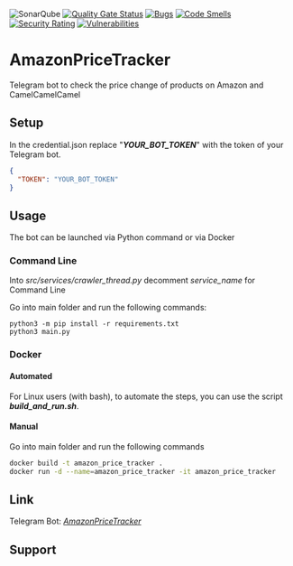 ![SonarQube](https://github.com/dj-d/AmazonPriceTracker/workflows/SonarQube/badge.svg)
[![Quality Gate Status](https://sonarcloud.io/api/project_badges/measure?project=dj-d_AmazonPriceTracker&metric=alert_status)](https://sonarcloud.io/dashboard?id=dj-d_AmazonPriceTracker)
[![Bugs](https://sonarcloud.io/api/project_badges/measure?project=dj-d_AmazonPriceTracker&metric=bugs)](https://sonarcloud.io/dashboard?id=dj-d_AmazonPriceTracker)
[![Code Smells](https://sonarcloud.io/api/project_badges/measure?project=dj-d_AmazonPriceTracker&metric=code_smells)](https://sonarcloud.io/dashboard?id=dj-d_AmazonPriceTracker)
[![Security Rating](https://sonarcloud.io/api/project_badges/measure?project=dj-d_AmazonPriceTracker&metric=security_rating)](https://sonarcloud.io/dashboard?id=dj-d_AmazonPriceTracker)
[![Vulnerabilities](https://sonarcloud.io/api/project_badges/measure?project=dj-d_AmazonPriceTracker&metric=vulnerabilities)](https://sonarcloud.io/dashboard?id=dj-d_AmazonPriceTracker)

# AmazonPriceTracker
Telegram bot to check the price change of products on Amazon and CamelCamelCamel

## Setup
In the credential.json replace "__*YOUR_BOT_TOKEN*__" with the token of your Telegram bot.

```json
{
  "TOKEN": "YOUR_BOT_TOKEN"
}
```

## Usage
The bot can be launched via Python command or via Docker

### Command Line
Into _src/services/crawler_thread.py_ decomment _service_name_ for Command Line

Go into main folder and run the following commands:

```
python3 -m pip install -r requirements.txt
python3 main.py
```

### Docker

#### Automated
For Linux users (with bash), to automate the steps, you can use the script __*build_and_run.sh*__.

#### Manual
Go into main folder and run the following commands

```bash
docker build -t amazon_price_tracker .
docker run -d --name=amazon_price_tracker -it amazon_price_tracker
```

## Link

Telegram Bot: _[AmazonPriceTracker](https://t.me/djd_apt_bot)_

## Support
